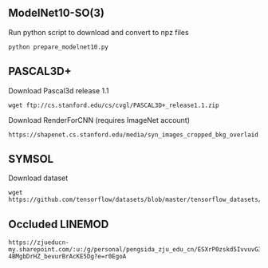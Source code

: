 ## ModelNet10-SO(3)
Run python script to download and convert to npz files
```
python prepare_modelnet10.py
```


## PASCAL3D+
Download Pascal3d release 1.1
```
wget ftp://cs.stanford.edu/cs/cvgl/PASCAL3D+_release1.1.zip
```
Download RenderForCNN (requires ImageNet account)
```
https://shapenet.cs.stanford.edu/media/syn_images_cropped_bkg_overlaid.tar
```


## SYMSOL
Download dataset
```
wget https://github.com/tensorflow/datasets/blob/master/tensorflow_datasets/image/symmetric_solids/symmetric_solids.py
```

## Occluded LINEMOD
```
https://zjueducn-my.sharepoint.com/:u:/g/personal/pengsida_zju_edu_cn/ESXrP0zskd5IvvuvG3TXD-4BMgbDrHZ_bevurBrAcKE5Dg?e=r0EgoA
```
